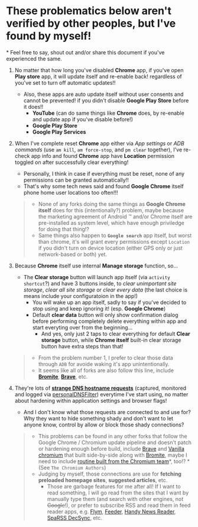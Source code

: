 # These problematics below aren't verified by other peoples, but I've found by myself!
\* Feel free to say, shout out and/or share this document if you've experienced the same.

1. No matter that how long you've disabled **Chrome** app, if you've open **Play store** app, it will update itself and re-enable back! regardless of you've set to turn off automatic updates!!
   - Also, these apps are auto update itself without user consents and cannot be prevented! if you didn't disable **Google Play Store** before it does!!
     - **YouTube** (can do same things like **Chrome** does, by re-enable and update app if you've disable before!)
     - **Google Play Store**
     - **Google Play Services**

2. When I've complete reset **Chrome** app either via *App settings* or *ADB commands* (use `am kill`, `am force-stop`, and `pm clear` together), I've re-check app info and found **Chrome** app have **Location** permission toggled on after successfully clear everything!
   - Personally, I think in case if everything must be reset, none of any permissions can be granted automatically!!
   - That's why some tech news said and found **Google Chrome** itself phone home user locations too often!!!
   > - None of any forks doing the same things as **Google Chrome itself** does for this (intentionally?) problem, maybe because the marketing agreement of Android :tm: and/or Chrome itself are pre-installed as system level, which have enough priviledge for doing that thing!?
   > - Same things also happen to **`Google search`** app itself, but worst than chrome, it's will grant every permissions except `Location` if you didn't turn on device location (either GPS only or just network-based or both) yet.

3. Because **Chrome** itself use internal **Manage storage** function, so...
   - The **Clear storage** button will launch app itself (via `activity shortcut`?) and have 3 buttons inside, to *clear unimportant site storage*, *clear all site storage* or *clear every data* (the last choice is means include your configuratoion in the app!)
     - You will wake up an app itself, sadly to say if you've decided to stop using and keep ignoring it! (esp. **Google Chrome**)
     - Default **clear data** button will only show confirmation dialog before performing completely delete everything within app and start everyting over from the beginning...
       - And yes, only just 2 taps to clear everything for default **Clear storage** button, while **Chrome itself** built-in clear storage button have extra steps than that!
   > - From the problem number 1, I prefer to clear those data through `ADB` for avoide waking it's app unintentionally.
   > - It seems like all of forks are also follow this line, include **[Bromite](https://github.com/bromite/bromite)**, **[Brave](https://github.com/brave/browser-android-tabs)**, etc.

4. They're lots of **[strange DNS hostname requests](https://i.imgur.com/gQJWGlp.jpg)** (captured, monitored and logged via [personalDNSFilter](https://github.com/IngoZenz/personaldnsfilter)) everytime I've start using, no matter about hardening within application settings and browser flags!
   - And I don't know what those requests are connected to and use for? Why they want to hide something shady and don't want to let anyone know, control by allow or block those shady connections?
   > - This problems can be found in any other forks that follow the Google Chrome / Chromium update pipeline and doesn't patch or hardening enough before build, include [Brave](https://github.com/brave/browser-android-tabs) and [Vanilla chromium](https://github.com/bromite/chromium) that built side-by-side along with [Bromite](https://github.com/bromite/bromite), maybe I need to include [routine built from the Chromium team](https://chromium.woolyss.com/#android)\*, too!? \*(See `The Chromium Authors`)
   > - Judging by myself, those connections are use for **fetching preloaded homepage sites**, **suggested articles**, etc.
   >   - Those are garbage features for me after all! If I want to read something, I will go read from the sites that I want by manually type them (and search with other engines, not ~~Google~~!), or prefer to subscribe RSS and read them in feed reader apps, e.g. [Flym](https://github.com/FredJul/Flym), [Feeder](https://gitlab.com/spacecowboy/Feeder), [Handy News Reader](https://github.com/yanus171/Handy-News-Reader), [SpaRSS DecSync](https://github.com/39aldo39/spaRSS-DecSync), etc.
